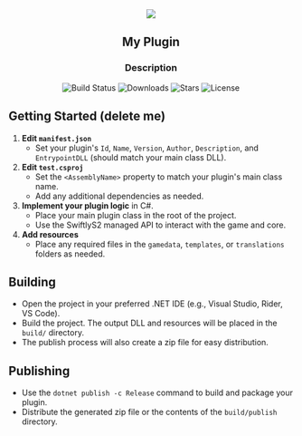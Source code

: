 <div align="center">
  <img src="https://pan.samyyc.dev/s/VYmMXE" />
  <h2><strong>My Plugin</strong></h2>
  <h3>Description</h3>
</div>

<p align="center">
  <img src="https://img.shields.io/badge/build-passing-brightgreen" alt="Build Status">
  <img src="https://img.shields.io/github/downloads/Anonymous/myplugin/total" alt="Downloads">
  <img src="https://img.shields.io/github/stars/Anonymous/myplugin?style=flat&logo=github" alt="Stars">
  <img src="https://img.shields.io/github/license/Anonymous/myplugin" alt="License">
</p>

## Getting Started (delete me)

1. **Edit `manifest.json`**  
   - Set your plugin's `Id`, `Name`, `Version`, `Author`, `Description`, and `EntrypointDLL` (should match your main class DLL).
2. **Edit `test.csproj`**  
   - Set the `<AssemblyName>` property to match your plugin's main class name.
   - Add any additional dependencies as needed.
3. **Implement your plugin logic** in C#.
   - Place your main plugin class in the root of the project.
   - Use the SwiftlyS2 managed API to interact with the game and core.
4. **Add resources**  
   - Place any required files in the `gamedata`, `templates`, or `translations` folders as needed.

## Building

- Open the project in your preferred .NET IDE (e.g., Visual Studio, Rider, VS Code).
- Build the project. The output DLL and resources will be placed in the `build/` directory.
- The publish process will also create a zip file for easy distribution.

## Publishing

- Use the `dotnet publish -c Release` command to build and package your plugin.
- Distribute the generated zip file or the contents of the `build/publish` directory.